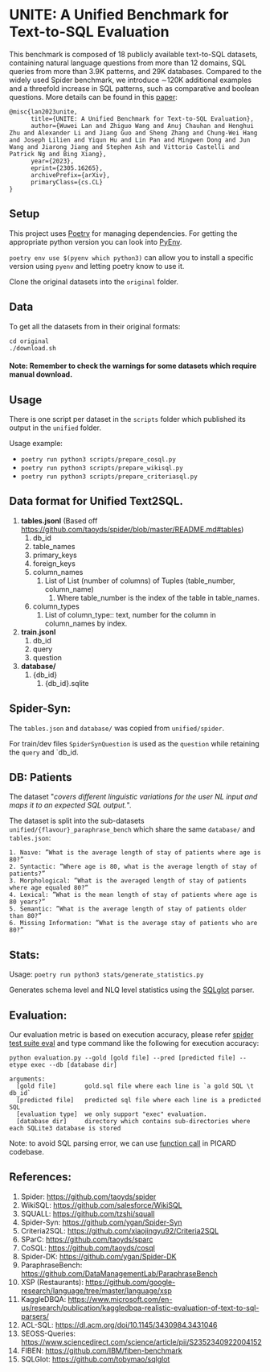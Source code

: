 # UNITE: A Unified Benchmark for Text-to-SQL Evaluation
This benchmark is composed of 18 publicly available text-to-SQL datasets, containing natural language questions from more than 12 domains, SQL queries from more than 3.9K patterns, and 29K databases. Compared to the widely used Spider benchmark, we introduce ∼120K additional examples and a threefold increase in SQL patterns, such as comparative and boolean questions. More details can be found in this [paper](https://arxiv.org/abs/2305.16265):
```
@misc{lan2023unite,
      title={UNITE: A Unified Benchmark for Text-to-SQL Evaluation}, 
      author={Wuwei Lan and Zhiguo Wang and Anuj Chauhan and Henghui Zhu and Alexander Li and Jiang Guo and Sheng Zhang and Chung-Wei Hang and Joseph Lilien and Yiqun Hu and Lin Pan and Mingwen Dong and Jun Wang and Jiarong Jiang and Stephen Ash and Vittorio Castelli and Patrick Ng and Bing Xiang},
      year={2023},
      eprint={2305.16265},
      archivePrefix={arXiv},
      primaryClass={cs.CL}
}
```


## Setup
This project uses [Poetry](https://python-poetry.org/docs/) for managing dependencies. For getting the appropriate python version you can look into [PyEnv](https://github.com/pyenv/pyenv). 

`poetry env use $(pyenv which python3)` 
can allow you to install a specific version using `pyenv` and letting poetry know to use it.

Clone the original datasets into the `original` folder. 

## Data
To get all the datasets from in their original formats:

```
cd original
./download.sh
```


#### Note: Remember to check the warnings for some datasets which require manual download.

## Usage

There is one script per dataset in the `scripts` folder which published its output in the `unified` folder.

Usage example:
- `poetry run python3 scripts/prepare_cosql.py`
- `poetry run python3 scripts/prepare_wikisql.py`
- `poetry run python3 scripts/prepare_criteriasql.py`

## Data format for Unified Text2SQL.

1. **tables.jsonl** (Based off https://github.com/taoyds/spider/blob/master/README.md#tables)
    1. db_id
    2. table_names
    3. primary_keys
    4. foreign_keys
    5. column_names
        1. List of List (number of columns) of Tuples (table_number, column_name)
            1. Where table_number is the index of the table in table_names.
    6. column_types
        1. List of column_type:: text, number for the column in column_names by index.
2. **train.jsonl**
    1. db_id
    2. query
    3. question
3. **database/**
    1. {db_id}
        1. {db_id}.sqlite

## Spider-Syn:
The `tables.json` and `database/` was copied from `unified/spider`.

For train/dev files `SpiderSynQuestion` is used as the `question` while retaining the `query` and `db_id.


## DB: Patients
The dataset "_covers different linguistic variations for the user NL input and maps it to an expected SQL output._".

The dataset is split into the sub-datasets `unified/{flavour}_paraphrase_bench` which share the same `database/` and `tables.json`:

    1. Naıve: ”What is the average length of stay of patients where age is 80?”
    2. Syntactic: ”Where age is 80, what is the average length of stay of patients?”
    3. Morphological: ”What is the averaged length of stay of patients where age equaled 80?”
    4. Lexical: ”What is the mean length of stay of patients where age is 80 years?”
    5. Semantic: ”What is the average length of stay of patients older than 80?”
    6. Missing Information: ”What is the average stay of patients who are 80?”


## Stats:

Usage: `poetry run python3 stats/generate_statistics.py`

Generates schema level and NLQ level statistics using the [SQLglot](https://github.com/tobymao/sqlglot) parser.


## Evaluation:
Our evaluation metric is based on execution accuracy, please refer [spider test suite eval](https://github.com/taoyds/test-suite-sql-eval) and type command like the following for execution accuracy:
```
python evaluation.py --gold [gold file] --pred [predicted file] --etype exec --db [database dir]

arguments:
  [gold file]        gold.sql file where each line is `a gold SQL \t db_id`
  [predicted file]   predicted sql file where each line is a predicted SQL
  [evaluation type]  we only support "exec" evaluation.
  [database dir]     directory which contains sub-directories where each SQLite3 database is stored

```
Note: to avoid SQL parsing error, we can use [function call](https://github.com/ServiceNow/picard/blob/main/seq2seq/metrics/spider/spider_test_suite.py#L9) in PICARD codebase.

## References:

1. Spider: https://github.com/taoyds/spider
1. WikiSQL: https://github.com/salesforce/WikiSQL
1. SQUALL: https://github.com/tzshi/squall
1. Spider-Syn: https://github.com/ygan/Spider-Syn
1. Criteria2SQL: https://github.com/xiaojingyu92/Criteria2SQL
1. SParC: https://github.com/taoyds/sparc
1. CoSQL: https://github.com/taoyds/cosql
1. Spider-DK: https://github.com/ygan/Spider-DK
1. ParaphraseBench: https://github.com/DataManagementLab/ParaphraseBench
1. XSP (Restaurants): https://github.com/google-research/language/tree/master/language/xsp
1. KaggleDBQA: https://www.microsoft.com/en-us/research/publication/kaggledbqa-realistic-evaluation-of-text-to-sql-parsers/
1. ACL-SQL: https://dl.acm.org/doi/10.1145/3430984.3431046
1. SEOSS-Queries: https://www.sciencedirect.com/science/article/pii/S2352340922004152
1. FIBEN: https://github.com/IBM/fiben-benchmark
1. SQLGlot: https://github.com/tobymao/sqlglot
